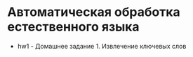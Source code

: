 # Автоматическая обработка естественного языка
- hw1 - Домашнее задание 1. Извлечение ключевых слов
